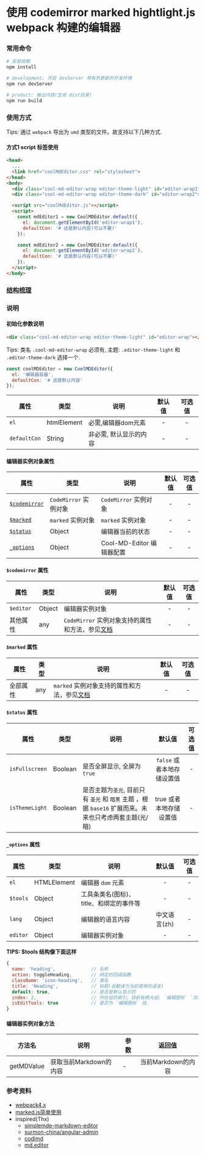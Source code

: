# 使用 codemirror marked hightlight.js webpack 构建的编辑器


### 常用命令
```bash
# 安装依赖
npm install

# development: 开启 devServer 带有热更新的开发环境
npm run devServer

# product: 输出内容(生成 dist目录)
npm run build
```

### 使用方式

Tips: 通过 `webpack` 导出为 `umd` 类型的文件。故支持以下几种方式.

#### 方式1 script 标签使用

```html
<head>
  ...
  <link href="coolMdEditor.css" rel="stylesheet">
</head>
<body>
  <div class="cool-md-editor-wrap editor-theme-light" id="editor-wrap1"></div>
  <div class="cool-md-editor-wrap editor-theme-dark" id="editor-wrap2"></div>

  <script src="coolMdEditor.js"></script>
  <script>
    const mdEditor1 = new CoolMDEditor.default({
      el: document.getElementById('editor-wrap1'),
      defaultCon: '# 这是默认内容(可以不要)'
    });

    const mdEditor2 = new CoolMDEditor.default({
      el: document.getElementById('editor-wrap2'),
      defaultCon: '# 这是默认内容(可以不要)'
    });
  </script>
</body>
```



### [结构梳理](https://www.processon.com/view/link/5b88dc49e4b0534c9bc51b33)

### 说明

#### 初始化参数说明
```html
<div class="cool-md-editor-wrap editor-theme-light" id="editor-wrap"></div>
```

Tips: 类名 `.cool-md-editor-wrap` 必须有, 主题: `.editor-theme-light` 和 `.editor-theme-dark` 选择一个.

```js
const coolMDEditor = new CoolMDEditor({
  el: '编辑器容器',
  defaultCon: '# 这是默认内容'
});
```

|属性|类型|说明|默认值|可选值|
|--|--|--|:--:|:--:|
|`el`| htmlElement | 必需,编辑器dom元素| - | - |
|`defaultCon`|String|非必需, 默认显示的内容| - | - |


#### 编辑器实例对象属性

|属性|类型|说明|默认值|可选值|
|--|--|--|:--:|:--:|
|[`$codemirror`](https://github.com/Jesonhu/cool-md-editor#codemirror-属性)| `CodeMirror` 实例对象 | `CodeMirror` 实例对象 | - | - |
| [`$marked`](https://github.com/Jesonhu/cool-md-editor#marked-属性)| `marked` 实例对象 | `marked` 实例对象 | - | - |
| [`$status`](https://github.com/Jesonhu/cool-md-editor#status-属性) | Object | 编辑器当前的状态 | - | - |
| [`_options`](https://github.com/Jesonhu/cool-md-editor#_options-属性) | Object | Cool-MD-Editor 编辑器配置 | - | - |


#### `$codemirror` 属性

|属性|类型|说明|默认值|可选值|
|--|--|--|:--:|:--:|
| `$editor` | Object | 编辑器实例对象 | - | - |
| 其他属性 | any | `CodeMirror` 实例对象支持的属性和方法，参见[文档](https://codemirror.net/doc/manual.html) | - | - |

#### `$marked` 属性

|属性|类型|说明|默认值|可选值|
|--|--|--|:--:|:--:|
| 全部属性 | any | `marked` 实例对象支持的属性和方法，参见[文档](https://marked.js.org/#/README.md#README.md) | - | - |

#### `$status` 属性

|属性|类型|说明|默认值|可选值|
|--|--|--|:--:|:--:|
| `isFullscreen` | Boolean | 是否全屏显示, 全屏为 `true` | `false` 或者本地存储设置值| - |
| `isThemeLight` | Boolean | 是否主题为`圣光`, 目前只有 `圣光` 和 `暗黑` 主题 ，根据 `base16` 扩展而来。未来也只考虑两套主题(光/暗) | true 或者本地存储设置值| - |

#### `_options` 属性

|属性|类型|说明|默认值|可选值|
|--|--|--|:--:|:--:|
| `el` | HTMLElement | 编辑器 `dom` 元素| - | - |
| `$tools` | Object | 工具条类名(图标)、title、和绑定的事件等| - | - |
| `lang` | Object | 编辑器的语言内容 | 中文语言(zh) | - |
| `editor` | Object | 编辑器实例对象 | - | - |

**TIPS: $tools 结构像下面这样**
```js
{
  name: 'heading',             // 名称
  action: toggleHeading,       // 绑定的回调函数
  className: 'icon-heading',   // 类名
  title: 'Heading',            // 标题(会翻译为当前使用的语言) 
  default: true,               // 是否是默认显示的
  index: 2,                    // 所在组的索引。目前有两大组: `编辑图标` `浏览器设置`。两组使用不同的索引
  isEditTools: true            // 是否为 `编辑图标` 组.
}
```

#### 编辑器实例对象方法
|方法名|说明|参数|返回值|
|--|--|--|:--:|
|getMDValue|获取当前Markdown的内容|-|当前Markdown的内容|


### 参考资料
+ [webpack4.x](https://github.com/Jesonhu/webpack4.x-demo)
+ [marked.js简单使用](https://github.com/Jesonhu/codemirror-marked-highlight)
+ inspired(Thx)
  + [simplemde-markdown-editor](https://github.com/sparksuite/simplemde-markdown-editor)
  + [surmon-china/angular-admin](https://github.com/surmon-china/angular-admin/blob/89ad805a7932c4e06560127bf8820640fc079584/src/app/components/saMarkdownEditor/markdownEditor.component.ts)
  + [codimd](https://demo.codimd.org/features?both)
  + [md.editor](https://github.com/TeoChoi/md.editor)
